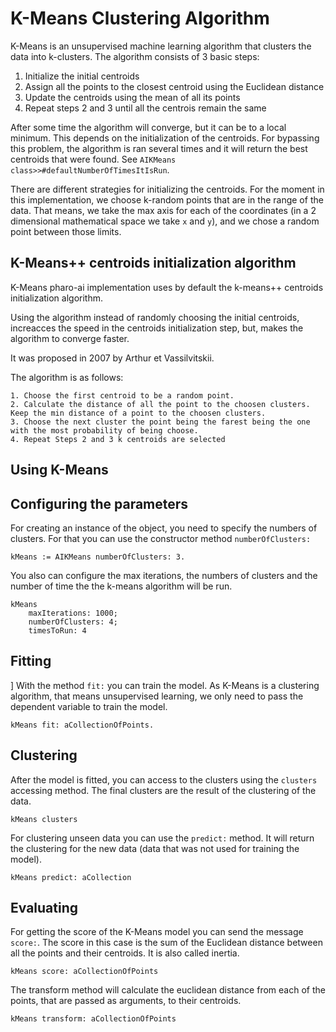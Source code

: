 # K-Means Clustering Algorithm

K-Means is an unsupervised machine learning algorithm that clusters the data into k-clusters. The algorithm consists of 3 basic steps:

1. Initialize the initial centroids
2. Assign all the points to the closest centroid using the Euclidean distance
3. Update the centroids using the mean of all its points
4. Repeat steps 2 and 3 until all the centrois remain the same

After some time the algorithm will converge, but it can be to a local minimum. This depends on the initialization of the centroids. For bypassing this problem, the algorithm is ran several times and it will return the best centroids that were found. See `AIKMeans class>>#defaultNumberOfTimesItIsRun`.

There are different strategies for initializing the centroids. For the moment in this implementation, we choose k-random points that are in the range of the data. That means, we take the max axis for each of the coordinates (in a 2 dimensional mathematical space we take `x` and `y`), and we chose a random point between those limits.

## K-Means++ centroids initialization algorithm

K-Means pharo-ai implementation uses by default the k-means++ centroids initialization algorithm.

Using the algorithm instead of randomly choosing the initial centroids, increacces the speed in the centroids initialization step, but, makes the algorithm to converge faster.

It was proposed in 2007 by Arthur et Vassilvitskii.

The algorithm is as follows:

```
1. Choose the first centroid to be a random point.
2. Calculate the distance of all the point to the choosen clusters. Keep the min distance of a point to the choosen clusters.
3. Choose the next cluster the point being the farest being the one with the most probability of being choose.
4. Repeat Steps 2 and 3 k centroids are selected
```

## Using K-Means

## Configuring the parameters

For creating an instance of the object, you need to specify the numbers of clusters. For that you can use the constructor method `numberOfClusters:`

```st
kMeans := AIKMeans numberOfClusters: 3.
```

You also can configure the max iterations, the numbers of clusters and the number of time the the k-means algorithm will be run.

```st
kMeans
    maxIterations: 1000;
    numberOfClusters: 4;
    timesToRun: 4
```

## Fitting
]
With the method `fit:` you can train the model. As K-Means is a clustering algorithm, that means unsupervised learning, we only need to pass the dependent variable to train the model.

```st
kMeans fit: aCollectionOfPoints.
```

## Clustering


After the model is fitted, you can access to the clusters using the `clusters` accessing method.
The final clusters are the result of the clustering of the data.

```st
kMeans clusters
```

For clustering unseen data you can use the `predict:` method. It will return the clustering for the new data (data that was not used for training the model).

```st
kMeans predict: aCollection
```

## Evaluating

For getting the score of the K-Means model you can send the message `score:`. The score in this case is the sum of the Euclidean distance between all the points and their centroids. It is also called inertia.

```st
kMeans score: aCollectionOfPoints
```

The transform method will calculate the euclidean distance from each of the points, that are passed as arguments, to their centroids.

```st
kMeans transform: aCollectionOfPoints
```